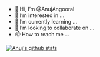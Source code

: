 - 👋 Hi, I’m @AnujAngooral
- 👀 I’m interested in ...
- 🌱 I’m currently learning ...
- 💞️ I’m looking to collaborate on ...
- 📫 How to reach me ...

<!---
AnujAngooral/AnujAngooral is a ✨ special ✨ repository because its `README.md` (this file) appears on your GitHub profile.
You can click the Preview link to take a look at your changes.
--->
[![Anuj's github stats](https://github-readme-stats.vercel.app/api?username=anujangooral&count_private=true&show_icons=true&theme=radical)](https://github.com/anujangooral)
